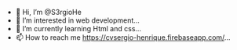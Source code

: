 - 👋 Hi, I’m @S3rgioHe
- 👀 I’m interested in web development...
- 🌱 I’m currently learning Html and css...
- 📫 How to reach me https://cvsergio-henrique.firebaseapp.com/...

<!---
S3rgioHe/S3rgioHe is a ✨ special ✨ repository because its `README.md` (this file) appears on your GitHub profile.
You can click the Preview link to take a look at your changes.
--->
